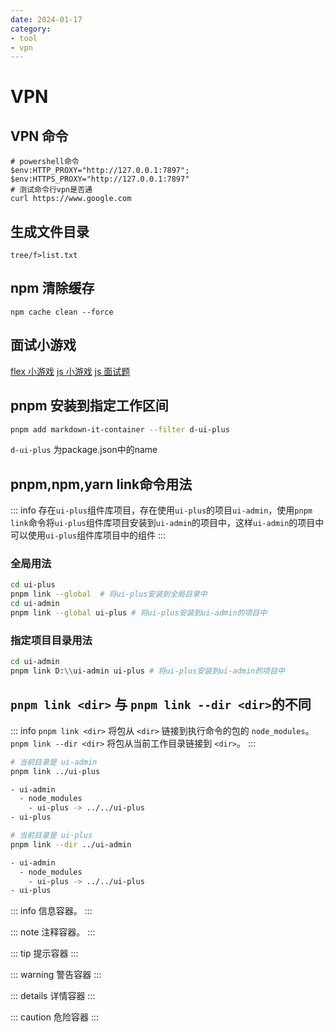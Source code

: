 ```yaml
---
date: 2024-01-17
category:
- tool
- vpn
---
```


# VPN

## VPN 命令

```shell
# powershell命令
$env:HTTP_PROXY="http://127.0.0.1:7897"; $env:HTTPS_PROXY="http://127.0.0.1:7897"
# 测试命令行vpn是否通
curl https://www.google.com
```

## 生成文件目录

```shell
tree/f>list.txt
```

## npm 清除缓存

```shell
npm cache clean --force
```

## 面试小游戏

[flex 小游戏](http://flexboxfroggy.com/)
[js 小游戏](https://codepip.com/games/sherlock-scopes/)
[js 面试题](https://jschallenger.com/)

## pnpm 安装到指定工作区间

``` bash
pnpm add markdown-it-container --filter d-ui-plus
```

`d-ui-plus` 为package.json中的name

## pnpm,npm,yarn link命令用法

::: info
存在`ui-plus`组件库项目，存在使用`ui-plus`的项目`ui-admin`，使用`pnpm link`命令将`ui-plus`组件库项目安装到`ui-admin`的项目中，这样`ui-admin`的项目中可以使用`ui-plus`组件库项目中的组件
:::

### 全局用法

```bash
cd ui-plus
pnpm link --global  # 将ui-plus安装到全局目录中
cd ui-admin
pnpm link --global ui-plus # 将ui-plus安装到ui-admin的项目中
```

### 指定项目目录用法

```bash
cd ui-admin
pnpm link D:\\ui-admin ui-plus # 将ui-plus安装到ui-admin的项目中
```

## `pnpm link <dir>` 与 `pnpm link --dir <dir>`的不同

::: info
`pnpm link <dir>` 将包从 `<dir>` 链接到执行命令的包的 `node_modules`。 `pnpm link --dir <dir>` 将包从当前工作目录链接到 `<dir>`。
:::

```bash
# 当前目录是 ui-admin
pnpm link ../ui-plus

- ui-admin
  - node_modules
    - ui-plus -> ../../ui-plus
- ui-plus

# 当前目录是 ui-plus
pnpm link --dir ../ui-admin

- ui-admin
  - node_modules
    - ui-plus -> ../../ui-plus
- ui-plus
```

::: info
信息容器。
:::

::: note
注释容器。
:::

::: tip
提示容器
:::

::: warning
警告容器
:::

::: details
详情容器
:::

::: caution
危险容器
:::
